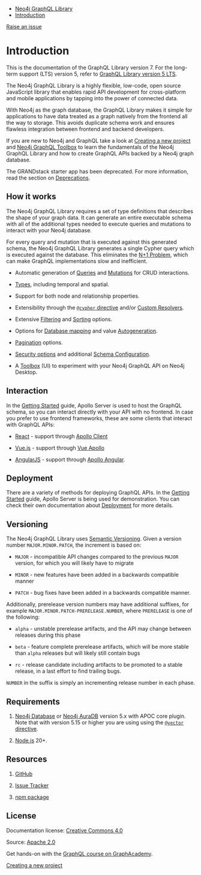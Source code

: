 [](https://neo4j.com/docs)

*   [Neo4j GraphQL Library](./)
*   [Introduction](./)

[Raise an issue](https://github.com/neo4j/docs-graphql/issues/new/?title=Docs%20Feedback%20modules/ROOT/pages/index.adoc%20\(ref:%207.x\)&body=%3E%20Do%20not%20include%20confidential%20information,%20personal%20data,%20sensitive%20data,%20or%20other%20regulated%20data.)

# Introduction

This is the documentation of the GraphQL Library version 7. For the long-term support (LTS) version 5, refer to [GraphQL Library version 5 LTS](/docs/graphql/5/).

The Neo4j GraphQL Library is a highly flexible, low-code, open source JavaScript library that enables rapid API development for cross-platform and mobile applications by tapping into the power of connected data.

With Neo4j as the graph database, the GraphQL Library makes it simple for applications to have data treated as a graph natively from the frontend all the way to storage. This avoids duplicate schema work and ensures flawless integration between frontend and backend developers.

If you are new to Neo4j and GraphQL take a look at [Creating a new project](getting-started/) and [Neo4j GraphQL Toolbox](getting-started/toolbox/) to learn the fundamentals of the Neo4j GraphQL Library and how to create GraphQL APIs backed by a Neo4j graph database.

The GRANDstack starter app has been deprecated. For more information, read the section on [Deprecations](deprecations/).

## [](#_how_it_works)How it works

The Neo4j GraphQL Library requires a set of type definitions that describes the shape of your graph data. It can generate an entire executable schema with all of the additional types needed to execute queries and mutations to interact with your Neo4j database.

For every query and mutation that is executed against this generated schema, the Neo4j GraphQL Library generates a single Cypher query which is executed against the database. This eliminates the [N+1 Problem](https://www.google.com/search?q=graphql+n%2B1), which can make GraphQL implementations slow and inefficient.

*   Automatic generation of [Queries](queries-aggregations/queries/) and [Mutations](mutations/) for CRUD interactions.
    
*   [Types](types/), including temporal and spatial.
    
*   Support for both node and relationship properties.
    
*   Extensibility through the [`@cypher` directive](directives/custom-logic/#_cypher) and/or [Custom Resolvers](directives/custom-logic/#_customresolver).
    
*   Extensive [Filtering](filtering/) and [Sorting](queries-aggregations/sorting/) options.
    
*   Options for [Database mapping](directives/database-mapping/) and value [Autogeneration](directives/autogeneration/).
    
*   [Pagination](queries-aggregations/pagination/) options.
    
*   [Security options](security/) and additional [Schema Configuration](directives/schema-configuration/).
    
*   A [Toolbox](getting-started/toolbox/) (UI) to experiment with your Neo4j GraphQL API on Neo4j Desktop.
    

## [](#_interaction)Interaction

In the [Getting Started](getting-started/) guide, Apollo Server is used to host the GraphQL schema, so you can interact directly with your API with no frontend. In case you prefer to use frontend frameworks, these are some clients that interact with GraphQL APIs:

*   [React](https://reactjs.org/) - support through [Apollo Client](https://www.apollographql.com/docs/react/)
    
*   [Vue.js](https://vuejs.org/) - support through [Vue Apollo](https://apollo.vuejs.org/)
    
*   [AngularJS](https://angularjs.org/) - support through [Apollo Angular](https://apollo-angular.com/docs/).
    

## [](#_deployment)Deployment

There are a variety of methods for deploying GraphQL APIs. In the [Getting Started](getting-started/) guide, Apollo Server is being used for demonstration. You can check their own documentation about [Deployment](https://www.apollographql.com/docs/apollo-server/deployment) for more details.

## [](#_versioning)Versioning

The Neo4j GraphQL Library uses [Semantic Versioning](https://semver.org/). Given a version number `MAJOR.MINOR.PATCH`, the increment is based on:

*   `MAJOR` - incompatible API changes compared to the previous `MAJOR` version, for which you will likely have to migrate
    
*   `MINOR` - new features have been added in a backwards compatible manner
    
*   `PATCH` - bug fixes have been added in a backwards compatible manner.
    

Additionally, prerelease version numbers may have additional suffixes, for example `MAJOR.MINOR.PATCH-PRERELEASE.NUMBER`, where `PRERELEASE` is one of the following:

*   `alpha` - unstable prerelease artifacts, and the API may change between releases during this phase
    
*   `beta` - feature complete prerelease artifacts, which will be more stable than `alpha` releases but will likely still contain bugs
    
*   `rc` - release candidate including artifacts to be promoted to a stable release, in a last effort to find trailing bugs.
    

`NUMBER` in the suffix is simply an incrementing release number in each phase.

## [](#_requirements)Requirements

1.  [Neo4j Database](https://neo4j.com/deployment-center/#gdb-selfmanaged) or [Neo4j AuraDB](https://neo4j.com/product/auradb/) version 5.x with APOC core plugin. Note that with version 5.15 or higher you are using using the [`@vector` directive](directives/indexes-and-constraints/#_vector_index_search).
    
2.  [Node.js](https://nodejs.org/en/) 20+.
    

## [](#_resources)Resources

1.  [GitHub](https://github.com/neo4j/graphql)
    
2.  [Issue Tracker](https://github.com/neo4j/graphql/issues)
    
3.  [npm package](https://www.npmjs.com/package/@neo4j/graphql)
    

## [](#_license)License

Documentation license: [Creative Commons 4.0](https://neo4j.com/docs/license/)

Source: [Apache 2.0](https://www.apache.org/licenses/LICENSE-2.0)

Get hands-on with the [GraphQL course on GraphAcademy](https://graphacademy.neo4j.com/courses/graphql-basics/?ref=promo-graphql-basics).

[Creating a new project](getting-started/)